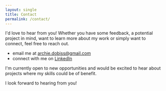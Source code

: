 ```yaml
---
layout: single
title: Contact
permalink: /contact/
---
```


I'd love to hear from you! Whether you have some feedback, a potential project in mind, want to learn more about my work or simply want to connect, feel free to reach out.

* email me at [archie.dobiss@gmail.com](mailto:archie.dobiss@gmail.com)
* connect with me on [LinkedIn](https://www.linkedin.com/in/adobiss)

I'm currently open to new opportunities and would be excited to hear about projects where my skills could be of benefit.

I look forward to hearing from you!